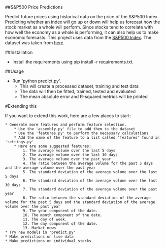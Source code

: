 ##S&P500 Price Predictions

Predict future prices using historical data on the price of the S&P500 Index.  Predicting whether an index will go up or down will help us forecast how the stock market as a whole will perform.  Since stocks tend to correlate with how well the economy as a whole is performing, it can also help us to make economic forecasts.  This project uses data from the [S&P500 Index](https://en.wikipedia.org/wiki/S%26P_500_Index).  The dataset was taken from [here](https://www.quandl.com/data/YAHOO/INDEX_GSPC-S-P-500-Index).

##Installation

* Install the requirements using pip install -r requirements.txt.

##Usage

* Run 'python predict.py'.
    * This will create a processed dataset, training and test data
    * The data will then be fitted, trained, tested and evaluated
    * The mean absolute error and R-squared metrics will be printed

#Extending this

If you want to extend this work, here are a few places to start:

    * Generate more features and perform feature selection.
        * Use the 'assembly.py' file to add them to the dataset
        * Use the 'features.py' to perform the necessary calculations
        * Add the name of the feature to a list called 'features' found in 'settings.py'
        * Here are some suggested features:
            1. The average volume over the last 5 days
            2. The average volume over the last 30 days
            3. The average volume over the past year
            4. The ratio between the average volume for the past 5 days and the average volume over the past year
            5. The standard deviation of the average volume over the last 5 days
            6. The standard deviation of the average volume over the last 30 days
            7. The standard deviation of the average volume over the past year
            8. The ratio between the standard deviation of the average volume for the past 5 days and the standard deviation of the average volume over the past year
            9. The year component of the date.
            10. The month component of the date.
            11. The day of week.
            12. The day component of the date.
            13. Market news
    * Try new models in 'predict.py'
    * Make predictions on live data
    * Make predictions on individual stocks





